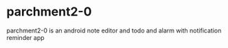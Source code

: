# parchment2-0
parchment2-0 is an android note editor and todo and alarm with notification reminder app
